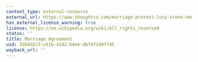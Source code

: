 ```yaml
---
content_type: external-resource
external_url: https://www.thoughtco.com/marriage-protest-lucy-stone-henry-blackwell-3529568
has_external_license_warning: true
license: https://en.wikipedia.org/wiki/All_rights_reserved
status: ''
title: Marriage Agreement
uid: 33b4d2c5-c61b-41d2-b4ee-dbf471d0f745
wayback_url: ''
---
```

